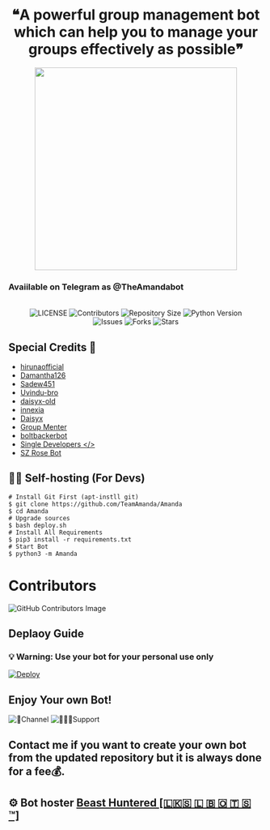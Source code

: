 <h1 align = "center"> ❝A powerful group management bot which can help you to manage your groups effectively as possible❞ </h1>

<p align="center">
  <img src="https://telegra.ph/file/f80844f7f1e6bfaf5ebd6.jpg" width='400"'>
</p>

<h3>Avaiilable on Telegram as @TheAmandabot</h3>

<p align="center"> <br>
    <img src="https://img.shields.io/github/license/TeamAmanda/Amanda?style=for-the-badge&logo=telegram" alt="LICENSE">
    <img src="https://img.shields.io/github/contributors/TeamAmanda/Amanda?style=for-the-badge&logo=telegram" alt="Contributors">
    <img src="https://img.shields.io/github/repo-size/TeamAmanda/Amanda?style=for-the-badge&logo=telegram" alt="Repository Size"> 
    <img src="https://img.shields.io/badge/python-3.9-green?style=for-the-badge&logo=appveyor" alt="Python Version">
 <br>   
    <img src="https://img.shields.io/github/issues/TeamAmanda/Amanda?style=for-the-badge&logo=telegram" alt="Issues">
    <img src="https://img.shields.io/github/forks/TeamAmanda/Amanda?style=for-the-badge&logo=telegram" alt="Forks">
    <img src="https://img.shields.io/github/stars/TeamAmanda/Amanda?style=for-the-badge&logo=telegram" alt="Stars">
</p> 
    
    
## Special Credits 🥰    
- [hirunaofficial](https://github.com/hirunaofficial)
- [Damantha126](https://github.com/Damantha126)
- [Sadew451](https://github.com/Sadew451) 
- [Uvindu-bro](https://github.com/UvinduBro) 
- [daisyx-old](https://github.com/TeamDaisyX/Daisy-OLD)
- [innexia](https://github.com/DarkCybers/innexia/tree/Sammy/innexiaBot)
- [Daisyx](https://github.com/TeamDaisyX/DaisyX)
- [Group Menter](https://github.com/TeamGroupMenter/GroupMenter)
- [boltbackerbot](https://t.me/boltbacker)
- [Single Developers </>](https://t.me/SingleDevelopers)
- [SZ Rose Bot](https://t.me/szteambots)

## 👨‍💻 Self-hosting (For Devs)
```
# Install Git First (apt-instll git)
$ git clone https://github.com/TeamAmanda/Amanda
$ cd Amanda
# Upgrade sources
$ bash deploy.sh
# Install All Requirements 
$ pip3 install -r requirements.txt
# Start Bot 
$ python3 -m Amanda
```

 # Contributors
![GitHub Contributors Image](https://contrib.rocks/image?repo=TeamAmanda/Amanda)   
 
 ## Deplaoy Guide
 
### 💡 Warning: Use your bot for your personal use only   

 [![Deploy](https://www.herokucdn.com/deploy/button.svg)](https://heroku.com/deploy?template=https://github.com/TeamAmanda/Amanda) 

## Enjoy Your own Bot!

![📣Channel](https://img.shields.io/badge/dynamic/json?color=blue&label=szteam%20@SLBotsOfficial&query=subscribers&url=https%3A%2F%2Fonline-users-api.up.railway.app%2Fcheck%3Fchat%3Dszteambots&logo=telegram)
![👨‍👦‍👦Support](https://img.shields.io/badge/dynamic/json?color=blue&label=support%20@trtechguide&query=members&url=https%3A%2F%2Fonline-users-api.up.railway.app%2Fcheck%3Fchat%3Dslbotzone&logo=telegram) 

## Contact me if you want to create your own bot from the updated repository but it is always done for a fee💰.
## ⚙️ Bot hoster [Beast Huntered [🇱🇰🇸 🇱 🇧 🇴 🇹 🇸 ™]](https://t.me/SLBotsOfficial)
 
    
